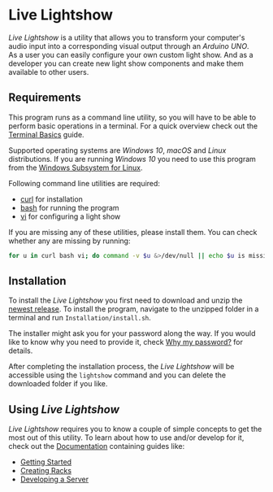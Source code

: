 # Live Lightshow

_Live Lightshow_ is a utility that allows you to transform your computer's audio input into a corresponding visual output through an _Arduino UNO_.  
As a user you can easily configure your own custom light show. And as a developer you can create new light show components and make them available to other users.

## Requirements

This program runs as a command line utility, so you will have to be able to perform basic operations in a terminal. For a quick overview check out the [Terminal Basics](Documentation/User/1.%20Terminal%20Basics.md) guide.

Supported operating systems are _Windows 10_, _macOS_ and _Linux_ distributions. If you are running _Windows 10_ you need to use this program from the [Windows Subsystem for Linux](https://docs.microsoft.com/en-us/windows/wsl/install-win10).

Following command line utilities are required:
* [curl](https://curl.haxx.se/dlwiz/?type=bin) for installation
* [bash](https://www.gnu.org/software/bash/) for running the program
* [vi](https://www.vim.org/download.php) for configuring a light show

If you are missing any of these utilities, please install them. You can check whether any are missing by running:  

```bash
for u in curl bash vi; do command -v $u &>/dev/null || echo $u is missing; done
```

## Installation
To install the _Live Lightshow_ you first need to download and unzip the [newest release](???). To install the program, navigate to the unzipped folder in a terminal and run `Installation/install.sh`.

The installer might ask you for your password along the way. If you would like to know why you need to provide it, check [Why my password?](Documentation/User/2.%20Why%20My%20Password%3F.md) for details.

After completing the installation process, the _Live Lightshow_ will be accessible using the `lightshow` command and you can delete the downloaded folder if you like.


## Using _Live Lightshow_

_Live Lightshow_ requires you to know a couple of simple concepts to get the most out of this utility. To learn about how to use and/or develop for it, check out the [Documentation](Documentation) containing guides like:

* [Getting Started](Documentation/User/3.%20Getting%20Started.md)
* [Creating Racks](???)
* [Developing a Server](Documentation/Developer/1.%20Developing%20A%20Server.md)
